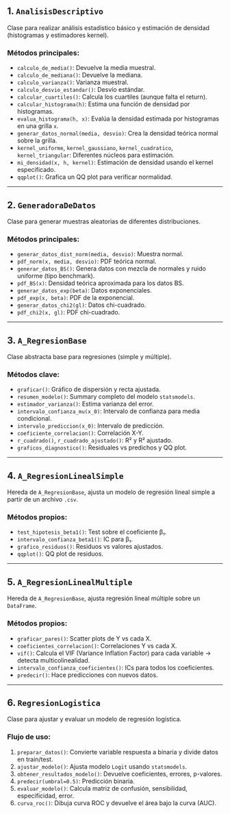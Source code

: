 
## 1. `AnalisisDescriptivo`

Clase para realizar análisis estadístico básico y estimación de densidad (histogramas y estimadores kernel).

### Métodos principales:

- `calculo_de_media()`: Devuelve la media muestral.
- `calculo_de_mediana()`: Devuelve la mediana.
- `calculo_varianza()`: Varianza muestral.
- `calculo_desvio_estandar()`: Desvío estándar.
- `calcular_cuartiles()`: Calcula los cuartiles (aunque falta el return).
- `calcular_histograma(h)`: Estima una función de densidad por histogramas.
- `evalua_histograma(h, x)`: Evalúa la densidad estimada por histogramas en una grilla `x`.
- `generar_datos_normal(media, desvio)`: Crea la densidad teórica normal sobre la grilla.
- `kernel_uniforme`, `kernel_gaussiano`, `kernel_cuadratico`, `kernel_triangular`: Diferentes núcleos para estimación.
- `mi_densidad(x, h, kernel)`: Estimación de densidad usando el kernel especificado.
- `qqplot()`: Grafica un QQ plot para verificar normalidad.

---

## 2. `GeneradoraDeDatos`

Clase para generar muestras aleatorias de diferentes distribuciones.

### Métodos principales:

- `generar_datos_dist_norm(media, desvio)`: Muestra normal.
- `pdf_norm(x, media, desvio)`: PDF teórica normal.
- `generar_datos_BS()`: Genera datos con mezcla de normales y ruido uniforme (tipo benchmark).
- `pdf_BS(x)`: Densidad teórica aproximada para los datos BS.
- `generar_datos_exp(beta)`: Datos exponenciales.
- `pdf_exp(x, beta)`: PDF de la exponencial.
- `generar_datos_chi2(gl)`: Datos chi-cuadrado.
- `pdf_chi2(x, gl)`: PDF chi-cuadrado.

---

## 3. `A_RegresionBase`

Clase abstracta base para regresiones (simple y múltiple).

### Métodos clave:

- `graficar()`: Gráfico de dispersión y recta ajustada.
- `resumen_modelo()`: Summary completo del modelo `statsmodels`.
- `estimador_varianza()`: Estima varianza del error.
- `intervalo_confianza_mu(x_0)`: Intervalo de confianza para media condicional.
- `intervalo_prediccion(x_0)`: Intervalo de predicción.
- `coeficiente_correlacion()`: Correlación X-Y.
- `r_cuadrado()`, `r_cuadrado_ajustado()`: R² y R² ajustado.
- `graficos_diagnostico()`: Residuales vs predichos y QQ plot.

---

## 4. `A_RegresionLinealSimple`

Hereda de `A_RegresionBase`, ajusta un modelo de regresión lineal simple a partir de un archivo `.csv`.

### Métodos propios:

- `test_hipotesis_beta1()`: Test sobre el coeficiente β₁.
- `intervalo_confianza_beta1()`: IC para β₁.
- `grafico_residuos()`: Residuos vs valores ajustados.
- `qqplot()`: QQ plot de residuos.

---

## 5. `A_RegresionLinealMultiple`

Hereda de `A_RegresionBase`, ajusta regresión lineal múltiple sobre un `DataFrame`.

### Métodos propios:

- `graficar_pares()`: Scatter plots de Y vs cada X.
- `coeficientes_correlacion()`: Correlaciones Y vs cada X.
- `vif()`: Calcula el VIF (Variance Inflation Factor) para cada variable → detecta multicolinealidad.
- `intervalo_confianza_coeficientes()`: ICs para todos los coeficientes.
- `predecir()`: Hace predicciones con nuevos datos.

---

## 6. `RegresionLogistica`

Clase para ajustar y evaluar un modelo de regresión logística.

### Flujo de uso:

1. `preparar_datos()`: Convierte variable respuesta a binaria y divide datos en train/test.
2. `ajustar_modelo()`: Ajusta modelo `Logit` usando `statsmodels`.
3. `obtener_resultados_modelo()`: Devuelve coeficientes, errores, p-valores.
4. `predecir(umbral=0.5)`: Predicción binaria.
5. `evaluar_modelo()`: Calcula matriz de confusión, sensibilidad, especificidad, error.
6. `curva_roc()`: Dibuja curva ROC y devuelve el área bajo la curva (AUC).
